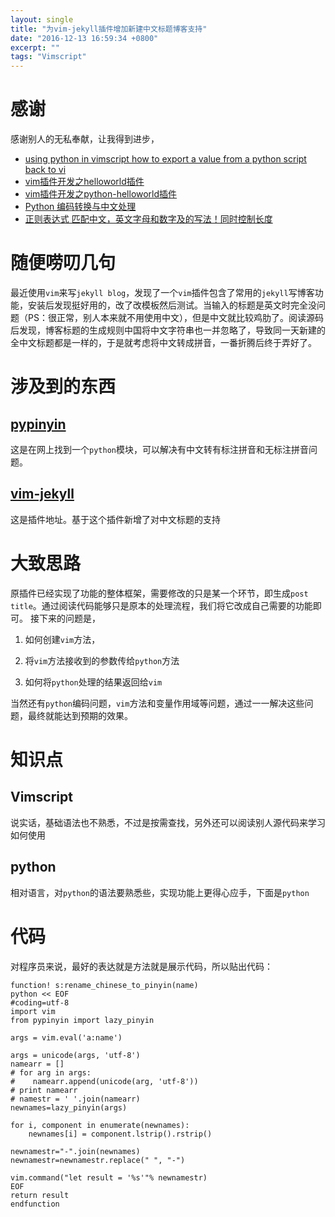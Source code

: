 ```yaml
---
layout: single
title: "为vim-jekyll插件增加新建中文标题博客支持"
date: "2016-12-13 16:59:34 +0800"
excerpt: ""
tags: "Vimscript"
---
```


# 感谢

感谢别人的无私奉献，让我得到进步，

* [using python in vimscript how to export a value from a python script back to vi](http://stackoverflow.com/questions/17656320/using-python-in-vimscript-how-to-export-a-value-from-a-python-script-back-to-vi)
* [vim插件开发之helloworld插件](https://my.oschina.net/gschen/blog/135303)
* [vim插件开发之python-helloworld插件](https://my.oschina.net/gschen/blog/135919)
* [Python 编码转换与中文处理](http://www.jianshu.com/p/53bb448fe85b)
* [正则表达式 匹配中文，英文字母和数字及的写法！同时控制长度](http://blog.csdn.net/sefvang/article/details/8270553)


# 随便唠叨几句

最近使用`vim`来写`jekyll blog`，发现了一个`vim`插件包含了常用的`jekyll`写博客功能，安装后发现挺好用的，改了改模板然后测试。当输入的标题是英文时完全没问题（PS：很正常，别人本来就不用使用中文），但是中文就比较鸡肋了。阅读源码后发现，博客标题的生成规则中国将中文字符串也一并忽略了，导致同一天新建的全中文标题都是一样的，于是就考虑将中文转成拼音，一番折腾后终于弄好了。


# 涉及到的东西

## [pypinyin](https://github.com/mozillazg/python-pinyin)

这是在网上找到一个`python`模块，可以解决有中文转有标注拼音和无标注拼音问题。

## [vim-jekyll](https://github.com/parkr/vim-jekyll)

这是插件地址。基于这个插件新增了对中文标题的支持

# 大致思路

原插件已经实现了功能的整体框架，需要修改的只是某一个环节，即生成`post title`。通过阅读代码能够只是原本的处理流程，我们将它改成自己需要的功能即可。
接下来的问题是，

1. 如何创建`vim`方法，

2. 将`vim`方法接收到的参数传给`python`方法

3. 如何将`python`处理的结果返回给`vim`

当然还有`python`编码问题，`vim`方法和变量作用域等问题，通过一一解决这些问题，最终就能达到预期的效果。

# 知识点

## Vimscript

说实话，基础语法也不熟悉，不过是按需查找，另外还可以阅读别人源代码来学习如何使用


## python

相对语言，对`python`的语法要熟悉些，实现功能上更得心应手，下面是`python`

# 代码

对程序员来说，最好的表达就是方法就是展示代码，所以贴出代码：

```vimscript
function! s:rename_chinese_to_pinyin(name)
python << EOF
#coding=utf-8
import vim
from pypinyin import lazy_pinyin

args = vim.eval('a:name')

args = unicode(args, 'utf-8')
namearr = []
# for arg in args:
#    namearr.append(unicode(arg, 'utf-8'))
# print namearr
# namestr = ' '.join(namearr)
newnames=lazy_pinyin(args)

for i, component in enumerate(newnames):
    newnames[i] = component.lstrip().rstrip()

newnamestr="-".join(newnames)
newnamestr=newnamestr.replace(" ", "-")

vim.command("let result = '%s'"% newnamestr)
EOF
return result
endfunction
```
